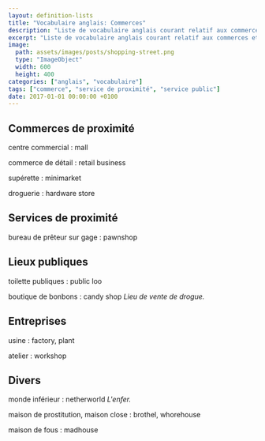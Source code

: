 ```yaml
---
layout: definition-lists
title: "Vocabulaire anglais: Commerces"
description: "Liste de vocabulaire anglais courant relatif aux commerces et différents lieux publiques."
excerpt: "Liste de vocabulaire anglais courant relatif aux commerces et différents lieux publiques."
image:
  path: assets/images/posts/shopping-street.png
  type: "ImageObject"
  width: 600
  height: 400
categories: ["anglais", "vocabulaire"]
tags: ["commerce", "service de proximité", "service public"]
date: 2017-01-01 00:00:00 +0100
---
```


## Commerces de proximité

centre commercial
: mall

commerce de détail
: retail business

supérette
: minimarket

droguerie
: hardware store


## Services de proximité

bureau de prêteur sur gage
: pawnshop


## Lieux publiques

toilette publiques
: public loo

boutique de bonbons
: candy shop
*Lieu de vente de drogue.*


## Entreprises

usine
: factory, plant

atelier
: workshop


## Divers

monde inférieur
: netherworld
*L'enfer.*

maison de prostitution, maison close
: brothel, whorehouse

maison de fous
: madhouse
